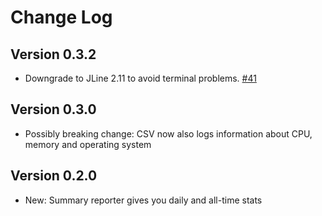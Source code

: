 Change Log
==========

Version 0.3.2
-------------

 * Downgrade to JLine 2.11 to avoid terminal problems.
   [#41](https://github.com/passy/build-time-tracker-plugin/pull/38)

Version 0.3.0
-------------

 * Possibly breaking change: CSV now also logs information about CPU, memory and
   operating system

Version 0.2.0
-------------

 * New: Summary reporter gives you daily and all-time stats
